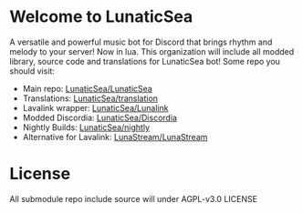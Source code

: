 # Welcome to LunaticSea
A versatile and powerful music bot for Discord that brings rhythm and melody to your server! Now in lua. 
This organization will include all modded library, source code and translations for LunaticSea bot! 
Some repo you should visit:

- Main repo: [LunaticSea/LunaticSea](https://github.com/LunaticSea/LunaticSea/)
- Translations: [LunaticSea/translation](https://github.com/LunaticSea/translation)
- Lavalink wrapper: [LunaticSea/Lunalink](https://github.com/LunaticSea/Lunalink)
- Modded Discordia: [LunaticSea/Discordia](https://github.com/LunaticSea/Discordia)
- Nightly Builds: [LunaticSea/nightly](https://github.com/LunaticSea/nightly)
- Alternative for Lavalink: [LunaStream/LunaStream](https://github.com/LunaStream/LunaStream)

# License
All submodule repo include source will under AGPL-v3.0 LICENSE
